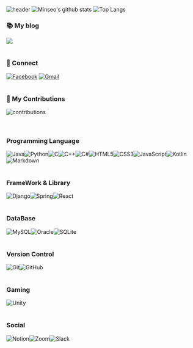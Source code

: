 ![header](https://capsule-render.vercel.app/api?type=waving&&&color=gradient&height=200&section=header&text=MinseoChoi&fontSize=90)
![Minseo's github stats](https://github-readme-stats.vercel.app/api?username=MinseoChoi03&show_icons=true&hide_border=true&count_private=true)
![Top Langs](https://github-readme-stats.vercel.app/api/top-langs/?username=MinseoChoi03&langs_count=6&layout=compact&langs_count=81)

### 📚 My blog
<a href="https://minseo-develop.tistory.com/"><img src="https://img.shields.io/badge/Tistory-black?style=flat-square&logo=appveyor&logo=dev.to&logoColor=white"></a>
<br><br>
### 💬 Connect
<a href ="https://www.facebook.com/profile.php?id=100034483665211"><img alt="Facebook" src="https://img.shields.io/badge/Facebook-%231877F2.svg?style=flat-square&logo=Facebook&logoColor=white"/></a>
<a href = "mailto:minseochoi0308@gmail.com"><img alt="Gmail" src="https://img.shields.io/badge/Gmail-D14836g?style=flat-square&logo=gmail&logoColor=white" /></a>
<br><br>
### 🌱 My Contributions
![contributions](https://ghchart.rshah.org/MinseoChoi03)
<br><br><br>

<h3>Programming Language</h3>
<img alt="Java" src="https://img.shields.io/badge/java-%23ED8B00.svg?style=flat-square&logo=java&logoColor=white"/><img alt="Python" src="https://img.shields.io/badge/python-%2314354C.svg?style=flat-square&logo=python&logoColor=white"/><img alt="C" src="https://img.shields.io/badge/c-%2300599C.svg?style=flat-square&logo=c&logoColor=white"/><img alt="C++" src="https://img.shields.io/badge/c++-%2300599C.svg?style=flat-square&logo=c%2B%2B&ogoColor=white"/><img alt="C#" src="https://img.shields.io/badge/c%23-%23239120.svg?style=flat-square&logo=c-sharp&logoColor=white"/><img alt="HTML5" src="https://img.shields.io/badge/html5-%23E34F26.svg?style=flat-square&logo=html5&logoColor=white"/><img alt="CSS3" src="https://img.shields.io/badge/css3-%231572B6.svg?style=flat-square&logo=css3&logoColor=white"/><img alt="JavaScript" src="https://img.shields.io/badge/javascript-%23323330.svg?style=flat-square&logo=javascript&logoColor=%23F7DF1E"/><img alt="Kotlin" src="https://img.shields.io/badge/kotlin-%230095D5.svg?style=flat-square&logo=kotlin&logoColor=white"/><img alt="Markdown" src="https://img.shields.io/badge/markdown-%23000000.svg?style=flat-square&logo=markdown&logoColor=white"/>
<br><br>

<h3>FrameWork & Library</h3>
<img alt="Django" src="https://img.shields.io/badge/django-%23092E20.svg?style=flat-square&logo=django&logoColor=white"/><img alt="Spring" src="https://img.shields.io/badge/spring-%236DB33F.svg?style=flat-square&logo=spring&logoColor=white"/><img alt="React" src="https://img.shields.io/badge/react-%2320232a.svg?style=flat-square&logo=react&logoColor=%2361DAFB"/>
<br><br>
<h3>DataBase</h3>
<img alt="MySQL" src="https://img.shields.io/badge/mysql-%2300f.svg?style=flat-square&logo=mysql&logoColor=white"/><img alt="Oracle" src ="https://img.shields.io/badge/oracle-%23F00000.svg?style=flat-square&logo=oracle&logoColor=white" /><img alt="SQLite" src ="https://img.shields.io/badge/sqlite-%2307405e.svg?style=flat-square&logo=sqlite&logoColor=white"/>
<br><br>
<h3>Version Control</h3>
<img alt="Git" src="https://img.shields.io/badge/git-%23F05033.svg?style=flat-square&logo=git&logoColor=white"/><img alt="GitHub" src="https://img.shields.io/badge/github-%23121011.svg?style=flat-square&logo=github&logoColor=white"/>
<br><br>
<h3>Gaming</h3>
<img alt="Unity" src="https://img.shields.io/badge/unity-%23000000.svg?style=flat-square&logo=unity&logoColor=white"/>
<br><br>

<h3>Social</h3>
<img alt="Notion" src="https://img.shields.io/badge/Notion-000000?style=flat-square&logo=notion&logoColor=white"/><img alt="Zoom" src="https://img.shields.io/badge/Zoom-2D8CFF?style=flat-square&logo=zoom&logoColor=white" /><img alt="Slack" src="https://img.shields.io/badge/Slack-4A154B?style=flat-square&logo=slack&logoColor=white" />

<!--
**MinseoChoi03/MinseoChoi03** is a ✨ _special_ ✨ repository because its `README.md` (this file) appears on your GitHub profile.

Here are some ideas to get you started:

- 🔭 I’m currently working on ...
- 🌱 I’m currently learning ...
- 👯 I’m looking to collaborate on ...
- 🤔 I’m looking for help with ...
- 💬 Ask me about ...
- 📫 How to reach me: ...
- 😄 Pronouns: ...
- ⚡ Fun fact: ...
-->
